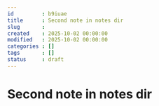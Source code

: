 ```yaml
---
id         : b9iuae
title      : Second note in notes dir
slug       : 
created    : 2025-10-02 00:00:00
modified   : 2025-10-02 00:00:00
categories : []
tags       : []
status     : draft
---
```


# Second note in notes dir


